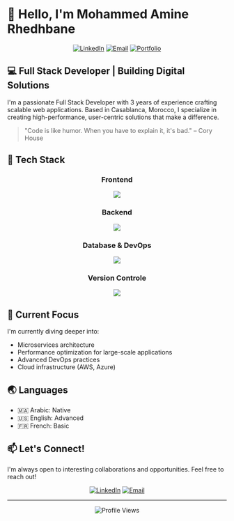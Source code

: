 # 👋 Hello, I'm Mohammed Amine Rhedhbane

<div align="center">
  
[![LinkedIn](https://img.shields.io/badge/LinkedIn-0077B5?style=for-the-badge&logo=linkedin&logoColor=white)](https://www.linkedin.com/in/mohammed-amine-rhedhbane/)
[![Email](https://img.shields.io/badge/Email-D14836?style=for-the-badge&logo=gmail&logoColor=white)](mailto:mohammed.rhedhbane@gmail.com)
[![Portfolio](https://img.shields.io/badge/Portfolio-000000?style=for-the-badge&logo=About.me&logoColor=white)](https://github.com/mohammed-amine-rhedhbane)

</div>

## 💻 Full Stack Developer | Building Digital Solutions

I'm a passionate Full Stack Developer with 3 years of experience crafting scalable web applications. Based in Casablanca, Morocco, I specialize in creating high-performance, user-centric solutions that make a difference.

> "Code is like humor. When you have to explain it, it's bad." – Cory House

## 🚀 Tech Stack

<div align="center">

### Frontend
<p align="center">
  <a href="https://skillicons.dev">
    <img src="https://skillicons.dev/icons?i=react,nextjs,js,ts,tailwind,bootstrap" />
  </a>
</p>

### Backend
<p align="center">
  <a href="https://skillicons.dev">
    <img src="https://skillicons.dev/icons?i=nodejs,express,symfony,laravel,php,graphql" />
  </a>
</p>

### Database & DevOps
<p align="center">
  <a href="https://skillicons.dev">
    <img src="https://skillicons.dev/icons?i=postgres,mongodb,docker,githubactions,jenkins,jest" />
  </a>
</p>

### Version Controle
<p align="center">
  <a href="https://skillicons.dev">
    <img src="https://skillicons.dev/icons?i=git,github" />
  </a>
</p>

</div>

## 🔭 Current Focus

I'm currently diving deeper into:
- Microservices architecture
- Performance optimization for large-scale applications
- Advanced DevOps practices
- Cloud infrastructure (AWS, Azure)

## 🌏 Languages

- 🇲🇦 Arabic: Native
- 🇺🇸 English: Advanced
- 🇫🇷 French: Basic

## 📫 Let's Connect!

I'm always open to interesting collaborations and opportunities. Feel free to reach out!

<div align="center">

[![LinkedIn](https://img.shields.io/badge/LinkedIn-Connect-blue)](https://www.linkedin.com/in/mohammed-amine-rhedhbane/)
[![Email](https://img.shields.io/badge/Email-Contact-red)](mailto:mohammed.rhedhbane@gmail.com)

</div>

---

<div align="center">
  <img src="https://komarev.com/ghpvc/?username=mohammed-amine-rhedhbane&color=brightgreen" alt="Profile Views" />
</div>
